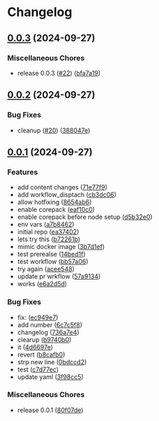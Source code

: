 # Changelog

## [0.0.3](https://github.com/ssistoza/rp-node-poc/compare/v0.0.2...v0.0.3) (2024-09-27)


### Miscellaneous Chores

* release 0.0.3 ([#22](https://github.com/ssistoza/rp-node-poc/issues/22)) ([bfa7a19](https://github.com/ssistoza/rp-node-poc/commit/bfa7a1992e5cb95e7a27ffe9cbc3104440c46ab5))

## [0.0.2](https://github.com/ssistoza/rp-node-poc/compare/v0.0.1...v0.0.2) (2024-09-27)


### Bug Fixes

* cleanup ([#20](https://github.com/ssistoza/rp-node-poc/issues/20)) ([388047e](https://github.com/ssistoza/rp-node-poc/commit/388047e1ab1b3c3c4badff629b2d684b2a6a9764))

## [0.0.1](https://github.com/ssistoza/rp-node-poc/compare/v1.5.0...v0.0.1) (2024-09-27)


### Features

* add content changes ([71e77f9](https://github.com/ssistoza/rp-node-poc/commit/71e77f990dd356384f592d67c18107f659ce2fd7))
* add workflow_disptach ([cb3dc06](https://github.com/ssistoza/rp-node-poc/commit/cb3dc06a9d47b01960cdfdd4792a4e1e7cf235df))
* allow hotfixing ([8654ab6](https://github.com/ssistoza/rp-node-poc/commit/8654ab69c1e866b43e043b578d117ff5bde5983c))
* enable corepack ([eaf10c0](https://github.com/ssistoza/rp-node-poc/commit/eaf10c04dd97fb3dcab217a5d9ccb307f3f9d661))
* enable corepack before node setup ([d5b32e0](https://github.com/ssistoza/rp-node-poc/commit/d5b32e0233ce3e60b5dc6bc49d8a43dc59c3397a))
* env vars ([a7b8462](https://github.com/ssistoza/rp-node-poc/commit/a7b8462e9b2b4cf48432f011bc3ff7cc15bb59e5))
* initial repo ([ea37402](https://github.com/ssistoza/rp-node-poc/commit/ea374026f9ae4ace85fcd38ad576cdd061a13c27))
* lets try this ([b72261b](https://github.com/ssistoza/rp-node-poc/commit/b72261b4294ed62304710c5b57098829024f4fce))
* mimic docker image ([3b7d1ef](https://github.com/ssistoza/rp-node-poc/commit/3b7d1efae7616dbb02fa85e56e516d0820ad6860))
* test prerealse ([14bed1f](https://github.com/ssistoza/rp-node-poc/commit/14bed1fac908eaeb2bc75c3df1e62ca078c3c352))
* test workflow ([bb57a06](https://github.com/ssistoza/rp-node-poc/commit/bb57a06b4722c447c19b4f8a2a93d9a4b0d4ce84))
* try again ([acee548](https://github.com/ssistoza/rp-node-poc/commit/acee54864af322ac2dff992ca3dc0e71496ff003))
* update pr wrkflow ([57a9134](https://github.com/ssistoza/rp-node-poc/commit/57a9134dd0102635eb801b6f21a5736671eee012))
* works ([e6a2d5d](https://github.com/ssistoza/rp-node-poc/commit/e6a2d5dbfcb7d5383cc7371d76f17547fd92135e))


### Bug Fixes

* fix:  ([ec949e7](https://github.com/ssistoza/rp-node-poc/commit/ec949e7b8a04e4b04b77404dd5fdbe1f02cd8573))
* add number ([6c7c5f8](https://github.com/ssistoza/rp-node-poc/commit/6c7c5f84fc6de1a5e8861657c5dde7f11432b68e))
* changelog ([736a7e4](https://github.com/ssistoza/rp-node-poc/commit/736a7e4d6f86bc239d5137b89369f79cf7eb5e55))
* clearup ([b9740b0](https://github.com/ssistoza/rp-node-poc/commit/b9740b0e22236986ffef15d5e2878420f963b860))
* it ([4d6697e](https://github.com/ssistoza/rp-node-poc/commit/4d6697eb2654fd60b7d412ca87245cfb44f9cfc1))
* revert ([b8cafb0](https://github.com/ssistoza/rp-node-poc/commit/b8cafb0e851fffd60ba6fe8a6de840e9856109fc))
* strp new line ([0bdccd2](https://github.com/ssistoza/rp-node-poc/commit/0bdccd288a8b2576b1cca9c94a249bac83f88c0b))
* test ([c7d77ec](https://github.com/ssistoza/rp-node-poc/commit/c7d77ec76c5a35fa45029a39a08e1524886fcb70))
* update yaml ([3f98cc5](https://github.com/ssistoza/rp-node-poc/commit/3f98cc574f3f9d9091f3609bfc3b93eb332e16d0))


### Miscellaneous Chores

* release 0.0.1 ([80f07de](https://github.com/ssistoza/rp-node-poc/commit/80f07de5d0f53a466dc6a3b4eaad298e4ab4f1cb))
